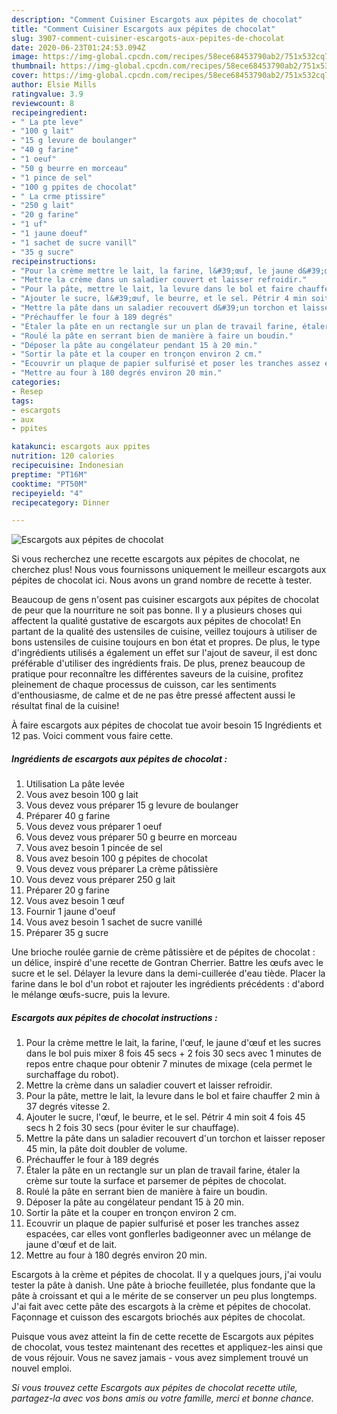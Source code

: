 ```yaml
---
description: "Comment Cuisiner Escargots aux pépites de chocolat"
title: "Comment Cuisiner Escargots aux pépites de chocolat"
slug: 3907-comment-cuisiner-escargots-aux-pepites-de-chocolat
date: 2020-06-23T01:24:53.094Z
image: https://img-global.cpcdn.com/recipes/58ece68453790ab2/751x532cq70/escargots-aux-pepites-de-chocolat-photo-principale-de-la-recette.jpg
thumbnail: https://img-global.cpcdn.com/recipes/58ece68453790ab2/751x532cq70/escargots-aux-pepites-de-chocolat-photo-principale-de-la-recette.jpg
cover: https://img-global.cpcdn.com/recipes/58ece68453790ab2/751x532cq70/escargots-aux-pepites-de-chocolat-photo-principale-de-la-recette.jpg
author: Elsie Mills
ratingvalue: 3.9
reviewcount: 8
recipeingredient:
- " La pte leve"
- "100 g lait"
- "15 g levure de boulanger"
- "40 g farine"
- "1 oeuf"
- "50 g beurre en morceau"
- "1 pince de sel"
- "100 g ppites de chocolat"
- " La crme ptissire"
- "250 g lait"
- "20 g farine"
- "1 uf"
- "1 jaune doeuf"
- "1 sachet de sucre vanill"
- "35 g sucre"
recipeinstructions:
- "Pour la crème mettre le lait, la farine, l&#39;œuf, le jaune d&#39;œuf et les sucres dans le bol puis mixer 8 fois 45 secs + 2 fois 30 secs avec 1 minutes de repos entre chaque pour obtenir 7 minutes de mixage (cela permet le surchaffage du robot)."
- "Mettre la crème dans un saladier couvert et laisser refroidir."
- "Pour la pâte, mettre le lait, la levure dans le bol et faire chauffer 2 min à 37 degrés vitesse 2."
- "Ajouter le sucre, l&#39;œuf, le beurre, et le sel. Pétrir 4 min soit 4 fois 45 secs h 2 fois 30 secs (pour éviter le sur chauffage)."
- "Mettre la pâte dans un saladier recouvert d&#39;un torchon et laisser reposer 45 min, la pâte doit doubler de volume."
- "Préchauffer le four à 189 degrés"
- "Étaler la pâte en un rectangle sur un plan de travail farine, étaler la crème sur toute la surface et parsemer de pépites de chocolat."
- "Roulé la pâte en serrant bien de manière à faire un boudin."
- "Déposer la pâte au congélateur pendant 15 à 20 min."
- "Sortir la pâte et la couper en tronçon environ 2 cm."
- "Ecouvrir un plaque de papier sulfurisé et poser les tranches assez espacées, car elles vont gonflerles badigeonner avec un mélange de jaune d&#39;œuf et de lait."
- "Mettre au four à 180 degrés environ 20 min."
categories:
- Resep
tags:
- escargots
- aux
- ppites

katakunci: escargots aux ppites 
nutrition: 120 calories
recipecuisine: Indonesian
preptime: "PT16M"
cooktime: "PT50M"
recipeyield: "4"
recipecategory: Dinner

---
```



![Escargots aux pépites de chocolat](https://img-global.cpcdn.com/recipes/58ece68453790ab2/751x532cq70/escargots-aux-pepites-de-chocolat-photo-principale-de-la-recette.jpg)

Si vous recherchez une recette escargots aux pépites de chocolat, ne cherchez plus! Nous vous fournissons uniquement le meilleur escargots aux pépites de chocolat ici. Nous avons un grand nombre de recette à tester.

Beaucoup de gens n'osent pas cuisiner escargots aux pépites de chocolat de peur que la nourriture ne soit pas bonne. Il y a plusieurs choses qui affectent la qualité gustative de escargots aux pépites de chocolat! En partant de la qualité des ustensiles de cuisine, veillez toujours à utiliser de bons ustensiles de cuisine toujours en bon état et propres. De plus, le type d'ingrédients utilisés a également un effet sur l'ajout de saveur, il est donc préférable d'utiliser des ingrédients frais. De plus, prenez beaucoup de pratique pour reconnaître les différentes saveurs de la cuisine, profitez pleinement de chaque processus de cuisson, car les sentiments d'enthousiasme, de calme et de ne pas être pressé affectent aussi le résultat final de la cuisine!

<!--inarticleads1-->

À faire escargots aux pépites de chocolat tue avoir besoin 15 Ingrédients et 12 pas. Voici comment vous faire cette.

##### Ingrédients de escargots aux pépites de chocolat :

1. Utilisation  La pâte levée
1. Vous avez besoin 100 g lait
1. Vous devez vous préparer 15 g levure de boulanger
1. Préparer 40 g farine
1. Vous devez vous préparer 1 oeuf
1. Vous devez vous préparer 50 g beurre en morceau
1. Vous avez besoin 1 pincée de sel
1. Vous avez besoin 100 g pépites de chocolat
1. Vous devez vous préparer  La crème pâtissière
1. Vous devez vous préparer 250 g lait
1. Préparer 20 g farine
1. Vous avez besoin 1 œuf
1. Fournir 1 jaune d&#39;oeuf
1. Vous avez besoin 1 sachet de sucre vanillé
1. Préparer 35 g sucre


Une brioche roulée garnie de crème pâtissière et de pépites de chocolat : un délice, inspiré d&#39;une recette de Gontran Cherrier. Battre les œufs avec le sucre et le sel. Délayer la levure dans la demi-cuillerée d&#39;eau tiède. Placer la farine dans le bol d&#39;un robot et rajouter les ingrédients précédents : d&#39;abord le mélange œufs-sucre, puis la levure. 

<!--inarticleads2-->

##### Escargots aux pépites de chocolat instructions :

1. Pour la crème mettre le lait, la farine, l&#39;œuf, le jaune d&#39;œuf et les sucres dans le bol puis mixer 8 fois 45 secs + 2 fois 30 secs avec 1 minutes de repos entre chaque pour obtenir 7 minutes de mixage (cela permet le surchaffage du robot).
1. Mettre la crème dans un saladier couvert et laisser refroidir.
1. Pour la pâte, mettre le lait, la levure dans le bol et faire chauffer 2 min à 37 degrés vitesse 2.
1. Ajouter le sucre, l&#39;œuf, le beurre, et le sel. Pétrir 4 min soit 4 fois 45 secs h 2 fois 30 secs (pour éviter le sur chauffage).
1. Mettre la pâte dans un saladier recouvert d&#39;un torchon et laisser reposer 45 min, la pâte doit doubler de volume.
1. Préchauffer le four à 189 degrés
1. Étaler la pâte en un rectangle sur un plan de travail farine, étaler la crème sur toute la surface et parsemer de pépites de chocolat.
1. Roulé la pâte en serrant bien de manière à faire un boudin.
1. Déposer la pâte au congélateur pendant 15 à 20 min.
1. Sortir la pâte et la couper en tronçon environ 2 cm.
1. Ecouvrir un plaque de papier sulfurisé et poser les tranches assez espacées, car elles vont gonflerles badigeonner avec un mélange de jaune d&#39;œuf et de lait.
1. Mettre au four à 180 degrés environ 20 min.


Escargots à la crème et pépites de chocolat. Il y a quelques jours, j&#39;ai voulu tester la pâte à danish. Une pâte à brioche feuilletée, plus fondante que la pâte à croissant et qui a le mérite de se conserver un peu plus longtemps. J&#39;ai fait avec cette pâte des escargots à la crème et pépites de chocolat. Façonnage et cuisson des escargots briochés aux pépites de chocolat. 

<!--inarticleads1-->

<p>
Puisque vous avez atteint la fin de cette recette de Escargots aux pépites de chocolat, vous testez maintenant des recettes et appliquez-les ainsi que de vous réjouir. Vous ne savez jamais - vous avez simplement trouvé un nouvel emploi.
</p>

<p>
<i>Si vous trouvez cette Escargots aux pépites de chocolat recette utile, partagez-la avec vos bons amis ou votre famille, merci et bonne chance.</i>
</p>
